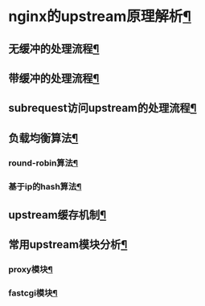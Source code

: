 
            
  <div class="section" id="nginxupstream">
<h1>nginx的upstream原理解析<a class="headerlink" href="#nginxupstream" title="永久链接至标题">¶</a></h1>
<div class="section" id="id1">
<h2>无缓冲的处理流程<a class="headerlink" href="#id1" title="永久链接至标题">¶</a></h2>
</div>
<div class="section" id="id2">
<h2>带缓冲的处理流程<a class="headerlink" href="#id2" title="永久链接至标题">¶</a></h2>
</div>
<div class="section" id="subrequestupstream">
<h2>subrequest访问upstream的处理流程<a class="headerlink" href="#subrequestupstream" title="永久链接至标题">¶</a></h2>
</div>
<div class="section" id="id3">
<h2>负载均衡算法<a class="headerlink" href="#id3" title="永久链接至标题">¶</a></h2>
<div class="section" id="round-robin">
<h3>round-robin算法<a class="headerlink" href="#round-robin" title="永久链接至标题">¶</a></h3>
</div>
<div class="section" id="iphash">
<h3>基于ip的hash算法<a class="headerlink" href="#iphash" title="永久链接至标题">¶</a></h3>
</div>
</div>
<div class="section" id="upstream">
<h2>upstream缓存机制<a class="headerlink" href="#upstream" title="永久链接至标题">¶</a></h2>
</div>
<div class="section" id="id4">
<h2>常用upstream模块分析<a class="headerlink" href="#id4" title="永久链接至标题">¶</a></h2>
<div class="section" id="proxy">
<h3>proxy模块<a class="headerlink" href="#proxy" title="永久链接至标题">¶</a></h3>
</div>
<div class="section" id="fastcgi">
<h3>fastcgi模块<a class="headerlink" href="#fastcgi" title="永久链接至标题">¶</a></h3>
</div>
</div>
</div>


          